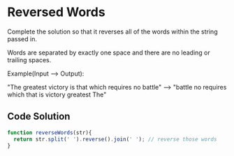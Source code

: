 # Reversed Words

Complete the solution so that it reverses all of the words within the string passed in.

Words are separated by exactly one space and there are no leading or trailing spaces.

Example(Input --> Output):

"The greatest victory is that which requires no battle" --> "battle no requires which that is victory greatest The"


## Code Solution

```js
function reverseWords(str){
  return str.split(' ').reverse().join(' '); // reverse those words
}
```